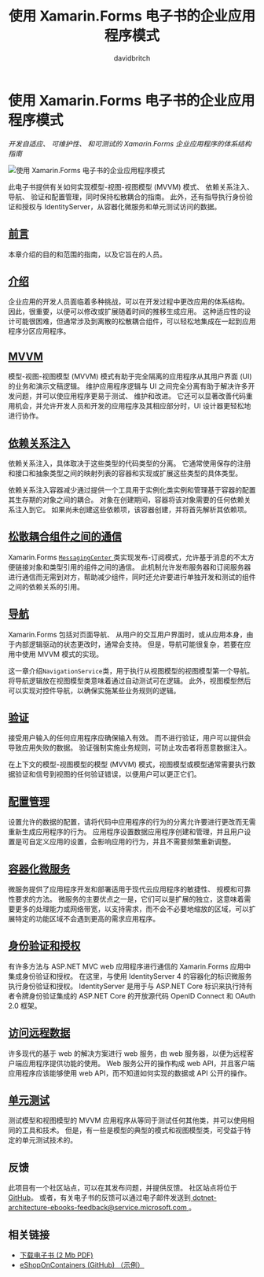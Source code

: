﻿---
title: 使用 Xamarin.Forms 电子书的企业应用程序模式
description: 此电子书提供了用于开发自适应、 可维护性、 和可测试的 Xamarin.Forms 企业应用程序的体系结构指南。
ms.prod: xamarin
ms.assetid: 28cfed6c-6175-4223-a8cc-798d40bf0832
ms.technology: xamarin-forms
author: davidbritch
ms.author: dabritch
ms.date: 08/07/2017
ms.openlocfilehash: ecfe99f66e16eafabc3117036ff065e3a35259c3
ms.sourcegitcommit: 6e955f6851794d58334d41f7a550d93a47e834d2
ms.translationtype: MT
ms.contentlocale: zh-CN
ms.lasthandoff: 07/12/2018
ms.locfileid: "38994343"
---
# <a name="enterprise-application-patterns-using-xamarinforms-ebook"></a>使用 Xamarin.Forms 电子书的企业应用程序模式

_开发自适应、 可维护性、 和可测试的 Xamarin.Forms 企业应用程序的体系结构指南_

![](images/cover-sml.png "使用 Xamarin.Forms 电子书的企业应用程序模式")

此电子书提供有关如何实现模型-视图-视图模型 (MVVM) 模式、 依赖关系注入、 导航、 验证和配置管理，同时保持松散耦合的指南。 此外，还有指导执行身份验证和授权与 IdentityServer，从容器化微服务和单元测试访问的数据。

## <a name="prefaceprefacemd"></a>[前言](preface.md)

本章介绍的目的和范围的指南，以及它旨在的人员。

## <a name="introductionintroductionmd"></a>[介绍](introduction.md)

企业应用的开发人员面临着多种挑战，可以在开发过程中更改应用的体系结构。 因此，很重要，以便可以修改或扩展随着时间的推移生成应用。 这种适应性的设计可能很困难，但通常涉及到离散的松散耦合组件，可以轻松地集成在一起到应用程序分区应用程序。

## <a name="mvvmmvvmmd"></a>[MVVM](mvvm.md)

模型-视图-视图模型 (MVVM) 模式有助于完全隔离的应用程序从其用户界面 (UI) 的业务和演示文稿逻辑。 维护应用程序逻辑与 UI 之间完全分离有助于解决许多开发问题，并可以使应用程序更易于测试、 维护和改进。 它还可以显著改善代码重用机会，并允许开发人员和开发的应用程序及其相应部分时，UI 设计器更轻松地进行协作。

## <a name="dependency-injectiondependency-injectionmd"></a>[依赖关系注入](dependency-injection.md)

依赖关系注入，具体取决于这些类型的代码类型的分离。 它通常使用保存的注册和接口和抽象类型之间的映射列表的容器和实现或扩展这些类型的具体类型。

依赖关系注入容器减少通过提供一个工具用于实例化类实例和管理基于容器的配置其生存期的对象之间的耦合。 对象在创建期间，容器将该对象需要的任何依赖关系注入到它。 如果尚未创建这些依赖项，该容器创建，并将首先解析其依赖项。

## <a name="communicating-between-loosely-coupled-componentscommunicating-between-loosely-coupled-componentsmd"></a>[松散耦合组件之间的通信](communicating-between-loosely-coupled-components.md)

Xamarin.Forms [ `MessagingCenter` ](xref:Xamarin.Forms.MessagingCenter)类实现发布-订阅模式，允许基于消息的不太方便链接对象和类型引用的组件之间的通信。 此机制允许发布服务器和订阅服务器进行通信而无需到对方，帮助减少组件，同时还允许要进行单独开发和测试的组件之间的依赖关系的引用。

## <a name="navigationnavigationmd"></a>[导航](navigation.md)

Xamarin.Forms 包括对页面导航、 从用户的交互用户界面时，或从应用本身，由于内部逻辑驱动的状态更改时，通常会支持。 但是，导航可能很复杂，若要在应用中使用 MVVM 模式的实现。

这一章介绍`NavigationService`类，用于执行从视图模型的视图模型第一个导航。 将导航逻辑放在视图模型类意味着通过自动测试可在逻辑。 此外，视图模型然后可以实现对控件导航，以确保实施某些业务规则的逻辑。

## <a name="validationvalidationmd"></a>[验证](validation.md)

接受用户输入的任何应用程序应确保输入有效。 而不进行验证，用户可以提供会导致应用失败的数据。 验证强制实施业务规则，可防止攻击者将恶意数据注入。

在上下文的模型-视图模型的模型 (MVVM) 模式，视图模型或模型通常需要执行数据验证和信号到视图的任何验证错误，以便用户可以更正它们。

## <a name="configuration-managementconfiguration-managementmd"></a>[配置管理](configuration-management.md)

设置允许的数据的配置，请将代码中应用程序的行为的分离允许要进行更改而无需重新生成应用程序的行为。 应用程序设置数据应用程序创建和管理，并且用户设置是可自定义应用的设置，会影响应用的行为，并且不需要频繁重新调整。

## <a name="containerized-microservicescontainerized-microservicesmd"></a>[容器化微服务](containerized-microservices.md)

微服务提供了应用程序开发和部署适用于现代云应用程序的敏捷性、 规模和可靠性要求的方法。 微服务的主要优点之一是，它们可以是扩展的独立，这意味着需要更多的处理能力或网络带宽，以支持需求，而不会不必要地缩放的区域，可以扩展特定的功能区域不会遇到更高的需求应用程序。

## <a name="authentication-and-authorizationauthentication-and-authorizationmd"></a>[身份验证和授权](authentication-and-authorization.md)

有许多方法与 ASP.NET MVC web 应用程序进行通信的 Xamarin.Forms 应用中集成身份验证和授权。 在这里，与使用 IdentityServer 4 的容器化的标识微服务执行身份验证和授权。 IdentityServer 是用于与 ASP.NET Core 标识来执行持有者令牌身份验证集成的 ASP.NET Core 的开放源代码 OpenID Connect 和 OAuth 2.0 框架。

## <a name="accessing-remote-dataaccessing-remote-datamd"></a>[访问远程数据](accessing-remote-data.md)

许多现代的基于 web 的解决方案进行 web 服务，由 web 服务器，以便为远程客户端应用程序提供功能的使用。 Web 服务公开的操作构成 web API，并且客户端应用程序应该能够使用 web API，而不知道如何实现的数据或 API 公开的操作。

## <a name="unit-testingunit-testingmd"></a>[单元测试](unit-testing.md)

测试模型和视图模型的 MVVM 应用程序从等同于测试任何其他类，并可以使用相同的工具和技术。 但是，有一些是模型的典型的模式和视图模型类，可受益于特定的单元测试技术的。

## <a name="feedback"></a>反馈

此项目有一个社区站点，可以在其发布问题，并提供反馈。 社区站点将位于[GitHub](https://github.com/dotnet-architecture/eShopOnContainers)。 或者，有关电子书的反馈可以通过电子邮件发送到[ dotnet-architecture-ebooks-feedback@service.microsoft.com ](mailto:dotnet-architecture-ebooks-feedback@service.microsoft.com)。


## <a name="related-links"></a>相关链接

- [下载电子书 (2 Mb PDF)](https://aka.ms/xamarinpatternsebook)
- [eShopOnContainers (GitHub) （示例）](https://github.com/dotnet-architecture/eShopOnContainers)
